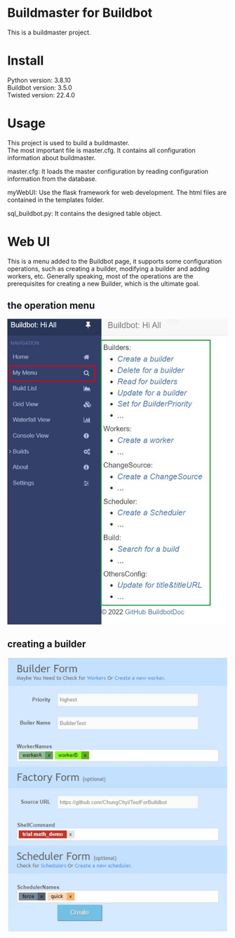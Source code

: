 # Buildmaster for Buildbot
This is a buildmaster project.

# Install
Python version: 3.8.10  
Buildbot version: 3.5.0  
Twisted version: 22.4.0 

# Usage
This project is used to build a buildmaster.  
The most important file is master.cfg.
It contains all configuration information about buildmaster.

master.cfg: It loads the master configuration by reading configuration information from the database. 

myWebUI: Use the flask framework for web development. The html files are contained in the templates folder.

sql_buildbot.py: It contains the designed table object.

# Web UI

<!-- <img src="https://github.com/ChungChyi/Buildbot_web_config/blob/main/img_web_config/op_menu.jpg" width="200"  alt="操作菜单"/><br/>
<img src="https://github.com/ChungChyi/Buildbot_web_config/blob/main/img_web_config/create_builder.jpg" width="200"  alt="创建Builder页面"/><br/> -->

This is a menu added to the Buildbot page, it supports some configuration operations, such as creating a builder, modifying a builder and adding workers, etc. Generally speaking, most of the operations are the prerequisites for creating a new Builder, which is the ultimate goal.

## the operation menu

![images](img_web_config/op_menu.jpg)

## creating a builder

![images](img_web_config/create_builder.jpg)


